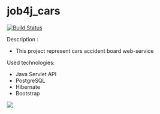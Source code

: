 # job4j_cars

[![Build Status](https://app.travis-ci.com/kalenikov/job4j_car_accident.svg?branch=main)](https://app.travis-ci.com/kalenikov/job4j_car_accident)

Description :
- This project represent cars accident board web-service

Used technologies:
- Java Servlet API
- PostgreSQL
- Hibernate
- Bootstrap

![](https://img.shields.io/badge/java-%3E%3D%208%20-orange)